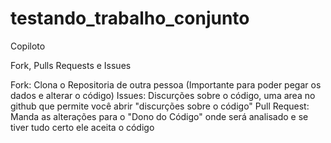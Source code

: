 # testando_trabalho_conjunto
Copiloto

Fork, Pulls Requests e Issues

Fork: Clona o Repositoria de outra pessoa (Importante para poder pegar os dados e alterar o código)
Issues: Discurções sobre o código, uma area no github que permite você abrir "discurções sobre o código"
Pull Request: Manda as alterações para o "Dono do Código" onde será analisado e se tiver tudo certo ele aceita o código
